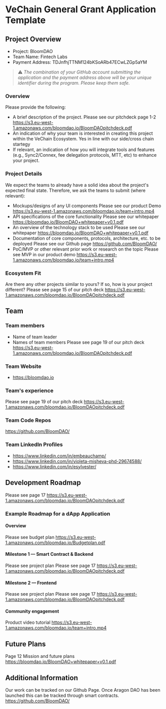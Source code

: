 # VeChain General Grant Application Template

## Project Overview 

- Project: BloomDAO
- Team Name: Fintech Labs 
- Payment Address: TDJnfhjTTNM124bKSoARb47ECwLZGp5aYM 


> ⚠️ *The combination of your GitHub account submitting the application and the payment address above will be your unique identifier during the program. Please keep them safe.*

### Overview

Please provide the following:
- A brief description of the project. 
Please see our pitchdeck page 1-2 https://s3.eu-west-1.amazonaws.com/bloomdao.io/BloomDAOpitchdeck.pdf
- An indication of why your team is interested in creating this project within the VeChain Ecosystem.
Yes in line with our side/cross chain startegy 
- If relevant, an indication of how you will integrate tools and features (e.g., Sync2/Connex, fee delegation protocols, MTT, etc) to enhance your project. 

### Project Details

We expect the teams to already have a solid idea about the project's expected final state.
Therefore, we ask the teams to submit (where relevant):
- Mockups/designs of any UI components
Please see our product Demo https://s3.eu-west-1.amazonaws.com/bloomdao.io/team+intro.mp4
- API specifications of the core functionality
Please see our whitepaper https://bloomdao.io/BloomDAO+whitepaper+v0.1.pdf
- An overview of the technology stack to be used
Please see our whitepaper https://bloomdao.io/BloomDAO+whitepaper+v0.1.pdf
- Documentation of core components, protocols, architecture, etc. to be deployed
Please see our Github page https://github.com/BloomDAO/
- PoC/MVP or other relevant prior work or research on the topic
Please see MVP in our product demo https://s3.eu-west-1.amazonaws.com/bloomdao.io/team+intro.mp4

### Ecosystem Fit
Are there any other projects similar to yours? If so, how is your project different?
Please see page 15 of our pitch deck https://s3.eu-west-1.amazonaws.com/bloomdao.io/BloomDAOpitchdeck.pdf

## Team 

### Team members

- Name of team leader
- Names of team members
Please see page 19 of our pitch deck https://s3.eu-west-1.amazonaws.com/bloomdao.io/BloomDAOpitchdeck.pdf

### Team Website

- https://bloomdao.io

### Team's experience

Please see page 19 of our pitch deck https://s3.eu-west-1.amazonaws.com/bloomdao.io/BloomDAOpitchdeck.pdf


### Team Code Repos

https://github.com/BloomDAO/

### Team LinkedIn Profiles

- https://www.linkedin.com/in/embeauchamp/
- https://www.linkedin.com/in/violeta-misheva-phd-29674588/
- https://www.linkedin.com/in/esylvester/

## Development Roadmap 

Please see page 17 https://s3.eu-west-1.amazonaws.com/bloomdao.io/BloomDAOpitchdeck.pdf


### Example Roadmap for a dApp Application

#### Overview

Please see budget plan https://s3.eu-west-1.amazonaws.com/bloomdao.io/Budgetplan.pdf

#### Milestone 1 — Smart Contract & Backend

Please see project plan Please see page 17 https://s3.eu-west-1.amazonaws.com/bloomdao.io/BloomDAOpitchdeck.pdf


#### Milestone 2  —  Frontend

Please see project plan Please see page 17 https://s3.eu-west-1.amazonaws.com/bloomdao.io/BloomDAOpitchdeck.pdf

#### Community engagement

Product video tutorial https://s3.eu-west-1.amazonaws.com/bloomdao.io/team+intro.mp4

## Future Plans

Page 12 Mission and future plans https://bloomdao.io/BloomDAO+whitepaper+v0.1.pdf

## Additional Information 

Our work can be tracked on our Github Page. Once Aragon DAO has been launched this can be tracked through smart contracts.
https://github.com/BloomDAO/
